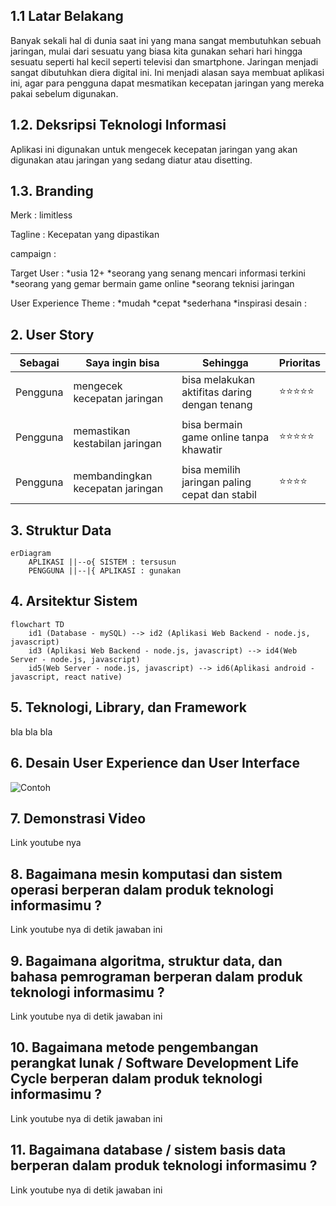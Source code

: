 ## 1.1 Latar Belakang

Banyak sekali hal di dunia saat ini yang mana sangat membutuhkan sebuah jaringan, mulai dari sesuatu yang biasa kita gunakan sehari hari hingga sesuatu seperti hal kecil seperti televisi dan smartphone. Jaringan menjadi sangat dibutuhkan diera digital ini. Ini menjadi alasan saya membuat aplikasi ini, agar para pengguna dapat mesmatikan kecepatan jaringan yang mereka pakai sebelum digunakan.

## 1.2. Deksripsi Teknologi Informasi

Aplikasi ini digunakan untuk mengecek kecepatan jaringan yang akan digunakan atau jaringan yang sedang diatur atau disetting.

## 1.3. Branding

Merk : limitless

Tagline : Kecepatan yang dipastikan

campaign :

Target User : 
        *usia 12+
        *seorang yang senang mencari informasi terkini
        *seorang yang gemar bermain game online
        *seorang teknisi jaringan
        
User Experience Theme : 
        *mudah
        *cepat
        *sederhana
        *inspirasi desain :

## 2. User Story

Sebagai | Saya ingin bisa | Sehingga | Prioritas
---|---|---|---
Pengguna | mengecek kecepatan jaringan | bisa melakukan aktifitas daring dengan tenang | ⭐⭐⭐⭐⭐
|||
Pengguna | memastikan kestabilan jaringan | bisa bermain game online tanpa khawatir | ⭐⭐⭐⭐⭐
|||
Pengguna | membandingkan kecepatan jaringan | bisa memilih jaringan paling cepat dan stabil | ⭐⭐⭐⭐


## 3. Struktur Data 

```mermaid
erDiagram
    APLIKASI ||--o{ SISTEM : tersusun
    PENGGUNA ||--|{ APLIKASI : gunakan
```
## 4. Arsitektur Sistem

```mermaid
flowchart TD
    id1 (Database - mySQL) --> id2 (Aplikasi Web Backend - node.js, javascript)
    id3 (Aplikasi Web Backend - node.js, javascript) --> id4(Web Server - node.js, javascript)
    id5(Web Server - node.js, javascript) --> id6(Aplikasi android - javascript, react native)
```

## 5. Teknologi, Library, dan Framework

bla bla bla

## 6. Desain User Experience dan User Interface

![Contoh](https://imgur.com/a/fQ0JGuo)

## 7. Demonstrasi Video

Link youtube nya

## 8. Bagaimana mesin komputasi dan sistem operasi berperan dalam produk teknologi informasimu ?

Link youtube nya di detik jawaban ini

## 9. Bagaimana algoritma, struktur data, dan bahasa pemrograman berperan dalam produk teknologi informasimu ?

Link youtube nya di detik jawaban ini

## 10. Bagaimana metode pengembangan perangkat lunak / Software Development Life Cycle berperan dalam produk teknologi informasimu ?

Link youtube nya di detik jawaban ini

## 11. Bagaimana database / sistem basis data berperan dalam produk teknologi informasimu ?

Link youtube nya di detik jawaban ini 

